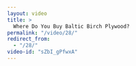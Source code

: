 ```yaml
---
layout: video
title: >
  Where Do You Buy Baltic Birch Plywood?
permalink: "/video/28/"
redirect_from:
  - "/28/"
video-id: "sZbI_gPfwxA"
---
```

